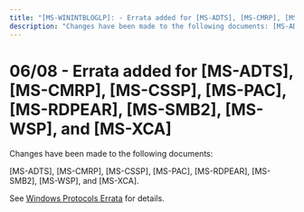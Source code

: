 ```yaml
---
title: "[MS-WININTBLOGLP]: - Errata added for [MS-ADTS], [MS-CMRP], [MS-CSSP], [MS-PAC], [MS-RDPEAR], [MS-SMB2], [MS-WSP], and [MS-XCA]"
description: "Changes have been made to the following documents: [MS-ADTS], [MS-CMRP], [MS-CSSP], [MS-PAC], [MS-RDPEAR], [MS-SMB2], [MS-WSP], and [MS-XCA]. See"
---
```


# 06/08 - Errata added for [MS-ADTS], [MS-CMRP], [MS-CSSP], [MS-PAC], [MS-RDPEAR], [MS-SMB2], [MS-WSP], and [MS-XCA]

<p>Changes have been made to the following documents:</p>
<p>[MS-ADTS], [MS-CMRP], [MS-CSSP], [MS-PAC], [MS-RDPEAR],
[MS-SMB2], [MS-WSP], and [MS-XCA].</p>
<p>See <span><a href="/openspecs/windows_protocols/MS-WINERRATA/314fe022-28ea-4bd9-93ac-7941ecf9ca10">Windows
Protocols Errata</a></span> for details.</p>

                